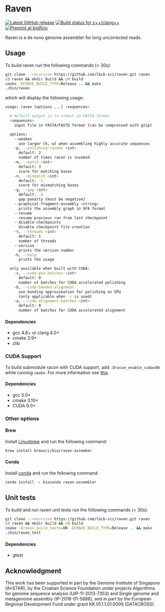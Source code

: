 # Raven

[![Latest GitHub release](https://img.shields.io/github/release/lbcb-sci/raven.svg)](https://github.com/lbcb-sci/raven/releases/latest)
[![Build status for c++/clang++](https://travis-ci.com/lbcb-sci/raven.svg?branch=master)](https://travis-ci.com/lbcb-sci/raven)
[![Preprint at bioRxiv](https://img.shields.io/badge/preprint-bioRxiv-orange)](https://doi.org/10.1101/2020.08.07.242461)

Raven is a de novo genome assembler for long uncorrected reads.

## Usage
To build raven run the following commands (< 30s):
```bash
git clone --recursive https://github.com/lbcb-sci/raven.git raven
cd raven && mkdir build && cd build
cmake -DCMAKE_BUILD_TYPE=Release .. && make
./bin/raven
```
which will display the following usage:
```bash
usage: raven [options ...] <sequences>

  # default output is to stdout in FASTA format
  <sequences>
    input file in FASTA/FASTQ format (can be compressed with gzip)

  options:
    --weaken
      use larger (k, w) when assembling highly accurate sequences
    -p, --polishing-rounds <int>
      default: 2
      number of times racon is invoked
    -m, --match <int>
      default: 3
      score for matching bases
    -n, --mismatch <int>
      default: -5
      score for mismatching bases
    -g, --gap <int>
      default: -4
      gap penalty (must be negative)
    --graphical-fragment-assembly <string>
      prints the assembly graph in GFA format
    --resume
      resume previous run from last checkpoint
    --disable-checkpoints
      disable checkpoint file creation
    -t, --threads <int>
      default: 1
      number of threads
    --version
      prints the version number
    -h, --help
      prints the usage

  only available when built with CUDA:
    -c, --cuda-poa-batches <int>
      default: 0
      number of batches for CUDA accelerated polishing
    -b, --cuda-banded-alignment
      use banding approximation for polishing on GPU
      (only applicable when -c is used)
    -a, --cuda-alignment-batches <int>
      default: 0
      number of batches for CUDA accelerated alignment
```

#### Dependencies
- gcc 4.8+ or clang 4.0+
- cmake 3.9+
- zlib

### CUDA Support
To build submodule racon with CUDA support, add `-Dracon_enable_cuda=ON` while running `cmake`. For more information see [this](https://github.com/lbcb-sci/racon).

#### Dependencies
- gcc 5.0+
- cmake 3.10+
- CUDA 9.0+

### Other options

#### Brew
Install [Linuxbrew](https://docs.brew.sh/Homebrew-on-Linux) and run the following command:

```bash
brew install brewsci/bio/raven-assember
```

#### Conda
Install [conda](https://conda.io/en/latest/miniconda.html) and run the following command:
```bash
conda install -c bioconda raven-assembler
```

## Unit tests

To build and run raven unit tests run the following commands (< 30s):
```bash
git clone --recursive https://github.com/lbcb-sci/raven.git raven
cd raven && mkdir build && cd build
cmake -Draven_build_tests=ON -DCMAKE_BUILD_TYPE=Release .. && make
./bin/raven_test
```

#### Dependencies
- gtest

## Acknowledgment
This work has been supported in part by the Genome Institute of Singapore (A\*STAR), by the Croatian Science Foundation under projects Algorithms for genome sequence analysis (UIP-11-2013-7353) and Single genome and metagenome assembly (IP-2018-01-5886), and in part by the European Regional Development Fund under grant KK.01.1.1.01.0009 (DATACROSS).
